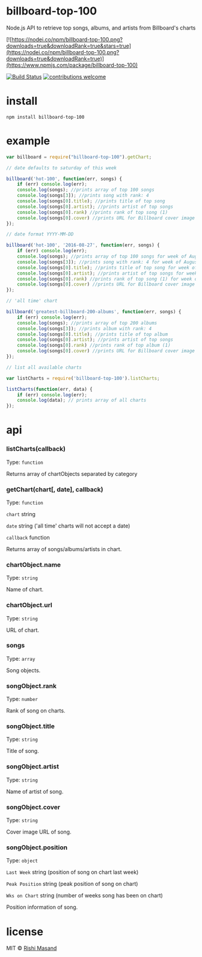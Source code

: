 ﻿# billboard-top-100
Node.js API to retrieve top songs, albums, and artists from Billboard's charts

[![https://nodei.co/npm/billboard-top-100.png?downloads=true&downloadRank=true&stars=true](https://nodei.co/npm/billboard-top-100.png?downloads=true&downloadRank=true)](https://www.npmjs.com/package/billboard-top-100)

[![Build Status](https://travis-ci.org/darthbatman/billboard-top-100.svg?branch=master)](https://travis-ci.org/darthbatman/billboard-top-100)
[![contributions welcome](https://img.shields.io/badge/contributions-welcome-brightgreen.svg?style=flat)](https://github.com/darthbatman/billboard-top-100)


# install

```
npm install billboard-top-100
```

# example

```js
var billboard = require("billboard-top-100").getChart;

// date defaults to saturday of this week

billboard('hot-100', function(err, songs) {
	if (err) console.log(err);
	console.log(songs); //prints array of top 100 songs
	console.log(songs[3]); //prints song with rank: 4
	console.log(songs[0].title); //prints title of top song
	console.log(songs[0].artist); //prints artist of top songs
	console.log(songs[0].rank) //prints rank of top song (1)
	console.log(songs[0].cover) //prints URL for Billboard cover image of top song
});

// date format YYYY-MM-DD

billboard('hot-100', '2016-08-27', function(err, songs) {
	if (err) console.log(err);
	console.log(songs); //prints array of top 100 songs for week of August 27, 2016
	console.log(songs[3]); //prints song with rank: 4 for week of August 27, 2016
	console.log(songs[0].title); //prints title of top song for week of August 27, 2016
	console.log(songs[0].artist); //prints artist of top songs for week of August 27, 2016
	console.log(songs[0].rank) //prints rank of top song (1) for week of August 27, 2016
	console.log(songs[0].cover) //prints URL for Billboard cover image of top song for week of August 27, 2016
});

// 'all time' chart

billboard('greatest-billboard-200-albums', function(err, songs) {
	if (err) console.log(err);
	console.log(songs); //prints array of top 200 albums
	console.log(songs[3]); //prints album with rank: 4
	console.log(songs[0].title); //prints title of top album
	console.log(songs[0].artist); //prints artist of top songs
	console.log(songs[0].rank) //prints rank of top album (1)
	console.log(songs[0].cover) //prints URL for Billboard cover image of top album
});

// list all available charts

var listCharts = require('billboard-top-100').listCharts;

listCharts(function(err, data) {
	if (err) console.log(err);
	console.log(data); // prints array of all charts
});

```

# api

### listCharts(callback)

Type: `function`

Returns array of chartObjects separated by category

### getChart(chart[, date], callback)

Type: `function`

```chart``` string

```date``` string ('all time' charts will not accept a date)

```callback``` function

Returns array of songs/albums/artists in chart.

### chartObject.name

Type: `string`

Name of chart.

### chartObject.url

Type: `string`

URL of chart.

### songs

Type: `array`

Song objects.

### songObject.rank

Type: `number`

Rank of song on charts.

### songObject.title

Type: `string`

Title of song.

### songObject.artist

Type: `string`

Name of artist of song.

### songObject.cover

Type: `string`

Cover image URL of song.

### songObject.position

Type: `object`

```Last Week``` string (position of song on chart last week)

```Peak Position``` string (peak position of song on chart)

```Wks on Chart``` string (number of weeks song has been on chart)

Position information of song.


# license

MIT © [Rishi Masand](https://github.com/darthbatman)
